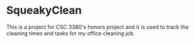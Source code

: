 # SqueakyClean
 This is a project for CSC 3380's honors project and it is used to track the cleaning times and tasks for my office cleaning job. 
